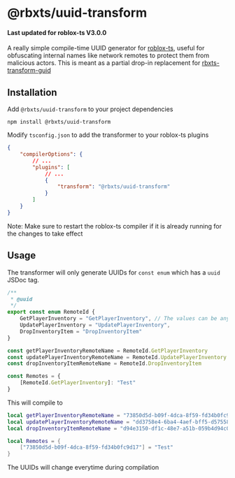 # @rbxts/uuid-transform
#### Last updated for roblox-ts V3.0.0
A really simple compile-time UUID generator for [roblox-ts](https://roblox-ts.com/), useful for obfuscating internal names like network remotes to protect them from malicious actors. This is meant as a partial drop-in replacement for [rbxts-transform-guid](https://github.com/roblox-aurora/rbxts-transform-guid)

## Installation

Add `@rbxts/uuid-transform` to your project dependencies
```
npm install @rbxts/uuid-transform
```

Modify `tsconfig.json` to add the transformer to your roblox-ts plugins
```json
{
    "compilerOptions": {
        // ...
        "plugins": [
            // ...
            {
                "transform": "@rbxts/uuid-transform"
            }
        ]
    }
}
```
Note: Make sure to restart the roblox-ts compiler if it is already running for the changes to take effect

## Usage

The transformer will only generate UUIDs for `const enum` which has a `uuid` JSDoc tag.
```ts
/**
 * @uuid
 */
export const enum RemoteId {
    GetPlayerInventory = "GetPlayerInventory", // The values can be anything you want as it will be replaced
    UpdatePlayerInventory = "UpdatePlayerInventory",
    DropInventoryItem = "DropInventoryItem"
}

const getPlayerInventoryRemoteName = RemoteId.GetPlayerInventory
const updatePlayerInventoryRemoteName = RemoteId.UpdatePlayerInventory
const dropInventoryItemRemoteName = RemoteId.DropInventoryItem

const Remotes = {
    [RemoteId.GetPlayerInventory]: "Test"
}
```
This will compile to
```lua
local getPlayerInventoryRemoteName = "73850d5d-b09f-4dca-8f59-fd34b0fc9d17"
local updatePlayerInventoryRemoteName = "dd3758e4-6ba4-4aef-bff5-d57558962e77"
local dropInventoryItemRemoteName = "d94e3150-df1c-48e7-a51b-059b4d94c074"

local Remotes = {
    ["73850d5d-b09f-4dca-8f59-fd34b0fc9d17"] = "Test"
}
```
The UUIDs will change everytime during compilation